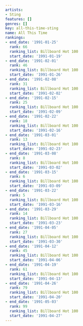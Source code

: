 ```yaml
---
artists:
- Sting
features: []
genres: []
key: all-this-time-sting
name: All This Time
rankings:
- end_date: '1991-01-25'
  rank: 66
  ranking_list: Billboard Hot 100
  start_date: '1991-01-19'
- end_date: '1991-02-01'
  rank: 46
  ranking_list: Billboard Hot 100
  start_date: '1991-01-26'
- end_date: '1991-02-08'
  rank: 31
  ranking_list: Billboard Hot 100
  start_date: '1991-02-02'
- end_date: '1991-02-15'
  rank: 25
  ranking_list: Billboard Hot 100
  start_date: '1991-02-09'
- end_date: '1991-02-22'
  rank: 18
  ranking_list: Billboard Hot 100
  start_date: '1991-02-16'
- end_date: '1991-03-01'
  rank: 13
  ranking_list: Billboard Hot 100
  start_date: '1991-02-23'
- end_date: '1991-03-08'
  rank: 8
  ranking_list: Billboard Hot 100
  start_date: '1991-03-02'
- end_date: '1991-03-15'
  rank: 6
  ranking_list: Billboard Hot 100
  start_date: '1991-03-09'
- end_date: '1991-03-22'
  rank: 5
  ranking_list: Billboard Hot 100
  start_date: '1991-03-16'
- end_date: '1991-03-29'
  rank: 14
  ranking_list: Billboard Hot 100
  start_date: '1991-03-23'
- end_date: '1991-04-05'
  rank: 27
  ranking_list: Billboard Hot 100
  start_date: '1991-03-30'
- end_date: '1991-04-12'
  rank: 45
  ranking_list: Billboard Hot 100
  start_date: '1991-04-06'
- end_date: '1991-04-19'
  rank: 61
  ranking_list: Billboard Hot 100
  start_date: '1991-04-13'
- end_date: '1991-04-26'
  rank: 79
  ranking_list: Billboard Hot 100
  start_date: '1991-04-20'
- end_date: '1991-05-03'
  rank: 99
  ranking_list: Billboard Hot 100
  start_date: '1991-04-27'
---
```


